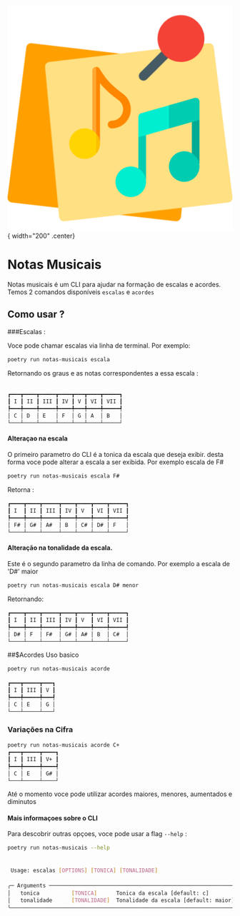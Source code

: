 ![Logo do Projeto](assets/logo.png){ width="200" .center}
# Notas Musicais
Notas musicais é um CLI para ajudar na formação de escalas e acordes.
Temos 2 comandos disponíveis `escalas` e `acordes`

## Como usar ?

###Escalas :

Voce pode chamar escalas via linha de terminal. Por exemplo:
```bash
poetry run notas-musicais escala
```

Retornando os graus e as notas correspondentes a essa escala :

```

┏━━━┳━━━━┳━━━━━┳━━━━┳━━━┳━━━━┳━━━━━┓
┃ I ┃ II ┃ III ┃ IV ┃ V ┃ VI ┃ VII ┃
┡━━━╇━━━━╇━━━━━╇━━━━╇━━━╇━━━━╇━━━━━┩
│ C │ D  │ E   │ F  │ G │ A  │ B   │
└───┴────┴─────┴────┴───┴────┴─────┘
```

#### Alteraçao na escala

O primeiro parametro do CLI é a tonica da escala que deseja exibir. desta forma voce pode alterar a escala a ser exibida. Por exemplo escala de F#

```bash
poetry run notas-musicais escala F#
```
Retorna :

```
┏━━━━┳━━━━┳━━━━━┳━━━━┳━━━━┳━━━━┳━━━━━┓
┃ I  ┃ II ┃ III ┃ IV ┃ V  ┃ VI ┃ VII ┃
┡━━━━╇━━━━╇━━━━━╇━━━━╇━━━━╇━━━━╇━━━━━┩
│ F# │ G# │ A#  │ B  │ C# │ D# │ F   │
└────┴────┴─────┴────┴────┴────┴─────┘

```

#### Alteração na tonalidade da escala. 

Este é o segundo parametro da linha de comando. Por exemplo a escala de 'D#' maior

```bash
poetry run notas-musicais escala D# menor

```
Retornando:
```
┏━━━━┳━━━━┳━━━━━┳━━━━┳━━━━┳━━━━┳━━━━━┓
┃ I  ┃ II ┃ III ┃ IV ┃ V  ┃ VI ┃ VII ┃
┡━━━━╇━━━━╇━━━━━╇━━━━╇━━━━╇━━━━╇━━━━━┩
│ D# │ F  │ F#  │ G# │ A# │ B  │ C#  │
└────┴────┴─────┴────┴────┴────┴─────┘
```

##$Acordes 
Uso basico

```
poetry run notas-musicais acorde

┏━━━┳━━━━━┳━━━┓
┃ I ┃ III ┃ V ┃
┡━━━╇━━━━━╇━━━┩
│ C │ E   │ G │
└───┴─────┴───┘
```
### Variações na Cifra

```
poetry run notas-musicais acorde C+
┏━━━┳━━━━━┳━━━━┓
┃ I ┃ III ┃ V+ ┃
┡━━━╇━━━━━╇━━━━┩
│ C │ E   │ G# │
└───┴─────┴────┘
```
Até o momento voce pode utilizar acordes maiores, menores, aumentados e diminutos


#### Mais informaçoes sobre o CLI
Para descobrir outras opçoes, voce pode usar a flag `--help` :

```bash
poetry run notas-musicais --help


 Usage: escalas [OPTIONS] [TONICA] [TONALIDADE]                                                                 
                                                                                                                
╭─ Arguments ──────────────────────────────────────────────────────────────────────────────────────────────────╮
│   tonica          [TONICA]      Tonica da escala [default: c]                                                │
│   tonalidade      [TONALIDADE]  Tonalidade da escala [default: maior]                                        │
╰──────────────────────────────────────────────────────────────────────────────────────────────────────────────╯
```
